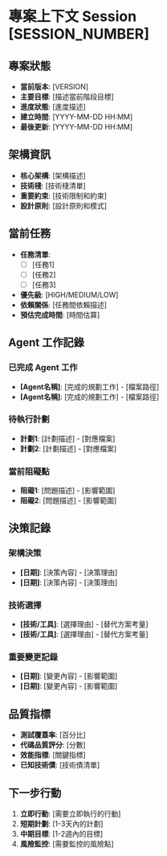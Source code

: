 # 專案上下文 Session [SESSION_NUMBER]

## 專案狀態

- **當前版本**: [VERSION]
- **主要目標**: [描述當前階段目標]
- **進度狀態**: [進度描述]
- **建立時間**: [YYYY-MM-DD HH:MM]
- **最後更新**: [YYYY-MM-DD HH:MM]

## 架構資訊

- **核心架構**: [架構描述]
- **技術棧**: [技術棧清單]
- **重要約束**: [技術限制和約束]
- **設計原則**: [設計原則和模式]

## 當前任務

- **任務清單**:
  - [ ] [任務1]
  - [ ] [任務2]
  - [ ] [任務3]
- **優先級**: [HIGH/MEDIUM/LOW]
- **依賴關係**: [任務間依賴描述]
- **預估完成時間**: [時間估算]

## Agent 工作記錄

### 已完成 Agent 工作

- **[Agent名稱]**: [完成的規劃工作] - [檔案路徑]
- **[Agent名稱]**: [完成的規劃工作] - [檔案路徑]

### 待執行計劃

- **計劃1**: [計劃描述] - [對應檔案]
- **計劃2**: [計劃描述] - [對應檔案]

### 當前阻礙點

- **阻礙1**: [問題描述] - [影響範圍]
- **阻礙2**: [問題描述] - [影響範圍]

## 決策記錄

### 架構決策

- **[日期]**: [決策內容] - [決策理由]
- **[日期]**: [決策內容] - [決策理由]

### 技術選擇

- **[技術/工具]**: [選擇理由] - [替代方案考量]
- **[技術/工具]**: [選擇理由] - [替代方案考量]

### 重要變更記錄

- **[日期]**: [變更內容] - [影響範圍]
- **[日期]**: [變更內容] - [影響範圍]

## 品質指標

- **測試覆蓋率**: [百分比]
- **代碼品質評分**: [分數]
- **效能指標**: [關鍵指標]
- **已知技術債**: [技術債清單]

## 下一步行動

1. **立即行動**: [需要立即執行的行動]
2. **短期計劃**: [1-3天內的計劃]
3. **中期目標**: [1-2週內的目標]
4. **風險監控**: [需要監控的風險點]
